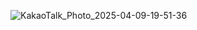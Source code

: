 ![KakaoTalk_Photo_2025-04-09-19-51-36](https://github.com/user-attachments/assets/10b86553-a546-4de4-ac68-53588f41cf09)
